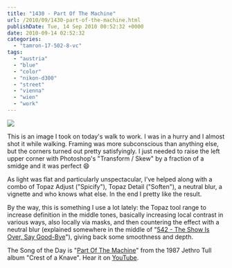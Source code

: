 ```yaml
---
title: "1430 - Part Of The Machine"
url: /2010/09/1430-part-of-the-machine.html
publishDate: Tue, 14 Sep 2010 00:52:32 +0000
date: 2010-09-14 02:52:32
categories: 
  - "tamron-17-502-8-vc"
tags: 
  - "austria"
  - "blue"
  - "color"
  - "nikon-d300"
  - "street"
  - "vienna"
  - "wien"
  - "work"
---
```

<a target="_blank" href="https://d25zfm9zpd7gm5.cloudfront.net/1200x1200/2010/20100913_084920_ps.jpg"><img src="https://d25zfm9zpd7gm5.cloudfront.net/0600x0600/2010/20100913_084920_ps.jpg" /></a>

This is an image I took on today's walk to work. I was in a hurry and I almost shot it while walking. Framing was more subconscious than anything else, but the corners turned out pretty satisfyingly. I just needed to raise the left upper corner with Photoshop's "Transform / Skew" by a fraction of a smidge and it was perfect 😄

 As light was flat and particularly unspectacular, I've helped along with a combo of Topaz Adjust ("Spicify"), Topaz Detail ("Soften"), a neutral blur, a vignette and who knows what else. In the end I pretty like the result.

By the way, this is something I use a lot lately: the Topaz tool range to increase definition in the middle tones, basically increasing local contrast in various ways, also locally via masks, and then countering the effect with a neutral blur (explained somewhere in the middle of "<a target="_blank" href="/2008/04/542-show-is-over-say-good-bye.html">542 - The Show Is Over, Say Good-Bye</a>"), giving back some smoothness and depth.

The Song of the Day is "<a target="_blank" href="http://www.lyricsmode.com/lyrics/j/jethro_tull/part_of_the_machine.html">Part Of The Machine</a>" from the 1987 Jethro Tull album "Crest of a Knave". Hear it on <a target="_blank" href="http://www.youtube.com/watch?v=6KoD801jYzI">YouTube</a>.
